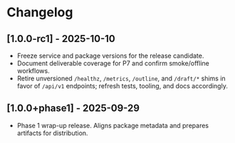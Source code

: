 # Changelog

## [1.0.0-rc1] - 2025-10-10
- Freeze service and package versions for the release candidate.
- Document deliverable coverage for P7 and confirm smoke/offline workflows.
- Retire unversioned `/healthz`, `/metrics`, `/outline`, and `/draft/*` shims in favor of `/api/v1` endpoints; refresh tests,
  tooling, and docs accordingly.

## [1.0.0+phase1] - 2025-09-29
- Phase 1 wrap-up release. Aligns package metadata and prepares artifacts for distribution.
